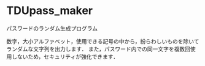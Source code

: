 # TDUpass_maker
パスワードのランダム生成プログラム

数字，大小アルファベット，使用できる記号の中から，紛らわしいものを除いてランダムな文字列を出力します．
また，パスワード内での同一文字を複数回使用しないため，セキュリティが強化できます．
